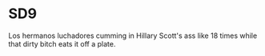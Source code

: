 # SD9
Los hermanos luchadores cumming in Hillary Scott's ass like 18 times while that dirty bitch eats it off a plate.
